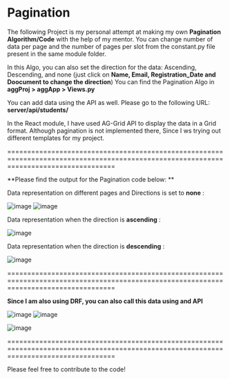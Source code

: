 # Pagination

The following Project is my personal attempt at making my own **Pagination Algorithm/Code** with the help of my mentor.
You can change number of data per page and the number of pages per slot from the constant.py file present in the same module folder.

In this Algo, you can also set the direction for the data: Ascending, Descending, and none (just click on **Name, Email, Registration_Date and Doocument to change the direction**)
You can find the Pagination Algo in **aggProj > aggApp > Views.py**

You can add data using the API as well. Please go to the following URL: **server/api/students/**

In the React module, I have used AG-Grid API to display the data in a Grid format.
Although pagination is not implemented there, Since I ws trying out different templates for my project.

=======================================================================================================================================

**Please find the output for the Pagination code below: **

Data representation on different pages and Directions is set to **none** : 

![image](https://github.com/TanishaSinghal/Pagination/assets/47412679/716a6b97-ed08-45b4-8985-cd0dc407b27d)
![image](https://github.com/TanishaSinghal/Pagination/assets/47412679/e7c545e8-c4f0-4109-a84b-691398642b17)


Data representation when the direction is **ascending** : 

![image](https://github.com/TanishaSinghal/Pagination/assets/47412679/256548f4-633c-4591-a0b3-87d309968064)

Data representation when the direction is **descending** : 

![image](https://github.com/TanishaSinghal/Pagination/assets/47412679/6da8c877-62a8-4694-afcb-542ae4424cdc)

=======================================================================================================================================

**Since I am also using DRF, you can also call this data using and API** 

![image](https://github.com/TanishaSinghal/Pagination/assets/47412679/e5c594a2-68b1-4f45-b746-e9f6aa7d9ef9)
![image](https://github.com/TanishaSinghal/Pagination/assets/47412679/3871d4af-442b-47f8-803e-5e3f13cc06b7)

![image](https://github.com/TanishaSinghal/Pagination/assets/47412679/b53ebb80-70e4-4721-90a9-dbb55fedde31)

=======================================================================================================================================

Please feel free to contribute to the code!

